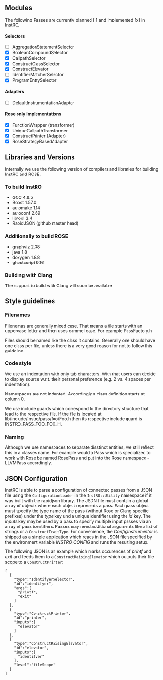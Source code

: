 ## Modules

The following Passes are currently planned [ ] and implemented [x] in InstRO.

#### Selectors
- [ ] AggregationStatementSelector
- [x] BooleanCompoundSelector 
- [x] CallpathSelector
- [x] ConstructClassSelector
- [x] ConstructElevator
- [ ] IdentifierMatcherSelector
- [x] ProgramEntrySelector

#### Adapters
- [ ] DefaultInstrumentationAdapter

#### Rose only Implementations
- [x] FunctionWrapper (transformer)
- [x] UniqueCallpathTransformer
- [x] ConstructPrinter (Adapter)
- [x] RoseStrategyBasedAdapter

## Libraries and Versions

Internally we use the following version of compilers and libraries for building InstRO and ROSE.

### To build InstRO
- GCC 4.8.5
- Boost 1.57.0
- automake 1.14
- autoconf 2.69
- libtool 2.4
- RapidJSON (github master head)

### Additionally to build ROSE
- graphviz 2.38
- java 1.8
- doxygen 1.8.8
- ghostscript 9.16

### Building with Clang
The support to build with Clang will soon be available


## Style guidelines

### Filenames

Filenemas are generally mixed case. That means a file starts with an uppercase letter and then uses cammel case.
For example PassFactory.h

Files should be named like the class it contains. Generally one should have one class per file, unless there is a very good reason for not to follow this guideline.


### Code style

We use an indentation with only tab characters. With that users can decide to display source w.r.t. their personal preference (e.g. 2 vs. 4 spaces per indentation).

Namespaces are not indented. Accordingly a class definition starts at column 0.

We use include guards which correspond to the directory structure that lead to the respective file. If the file is located at lib/include/instro/pass/foo/Foo.h then its respective include guard is INSTRO_PASS_FOO_FOO_H.

### Naming

Although we use namespaces to separate disstinct entities, we still reflect this in a classes name.
For example would a Pass which is specialized to work with Rose be named RosePass and put into the Rose namespace - LLVMPass accordingly.

## JSON Configuration

InstRO is able to parse a configuration of connected passes from a JSON file using the `ConfigurationLoader` in the `InstRO::Utility` namespace if it was built with the rapidjson library. The JSON file must contain a global array of objects where each object represents a pass. Each pass object must specify the type name of the pass (without Rose or Clang specific prefixes) under the *type* key und a unique identifier using the *id* key. The *inputs* key may be used by a pass to specify multiple input passes via an array of pass identifiers. Passes may need additional arguments like a list of strings or a `ConstructTraitType`. For convenience, the *ConfigInstrumentor* is shipped as a simple application which reads in the JSON file specified by the environment variable *INSTRO_CONFIG* and runs the resulting setup.

The following JSON is an example which marks occurences of *printf* and *exit* and feeds them to a `ConstructRaisingElevator` which outputs their file scope to a `ConstructPrinter`:
```
[
  {
    "type":"IdentifyerSelector",
    "id":"identifyer",
    "args":[
      "printf",
      "exit"
    ]
  },
  {
    "type":"ConstructPrinter",
    "id":"printer",
    "inputs":[
      "elevator"
    ]
  },
  {
    "type":"ConstructRaisingElevator",
    "id":"elevator",
    "inputs":[
      "identifyer"
    ],
    "level":"fileScope"
  }
]
```
